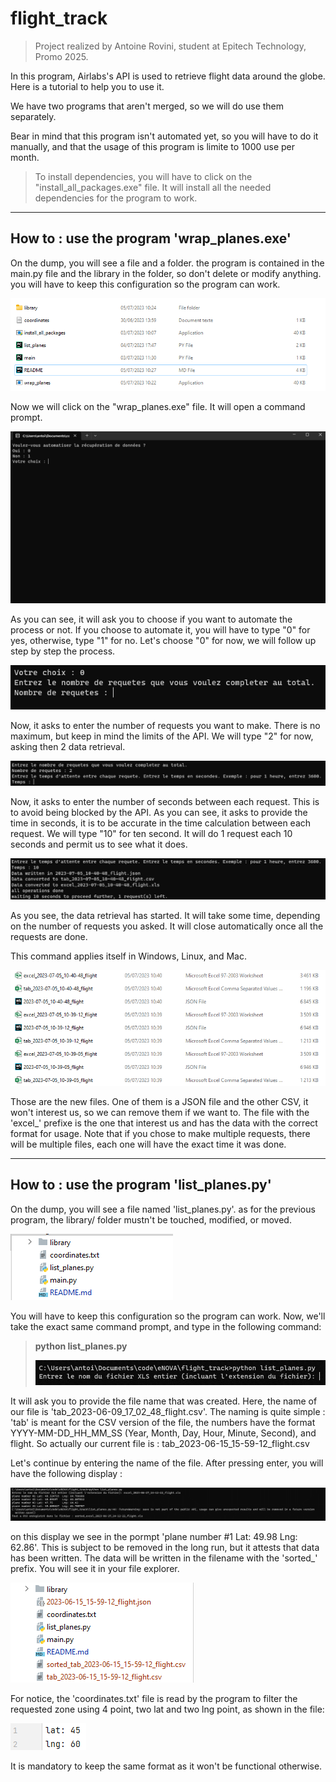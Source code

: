 # flight_track

> Project realized by Antoine Rovini, student at Epitech Technology, Promo 2025.

In this program, Airlabs's API is used to retrieve flight data around the globe. Here is a tutorial to help you to use
it.

We have two programs that aren't merged, so we will do use them separately.

Bear in mind that this program isn't automated yet, so you will have to do it manually, and that the usage of this
program is limite to 1000 use per month.

> To install dependencies, you will have to click on the "install_all_packages.exe" file. It will install all the needed
> dependencies for the program to work.

-------------

## How to : use the program 'wrap_planes.exe'

On the dump, you will see a file and a folder. the program is contained in the main.py file and the library in the
folder, so don't delete or modify anything. you will have to keep this configuration so the program can work.

![img.png](library/readme/azertyhgcx.png)

Now we will click on the "wrap_planes.exe" file. It will open a command prompt.

![img.png](library/readme/dcvbjhgv.png)

As you can see, it will ask you to choose if you want to automate the process or not. If you choose to automate it, you
will have to type "0" for yes, otherwise, type "1" for no. Let's choose "0" for now, we will follow up step by step the
process.

![img_1.png](library/readme/gvbnj,.png)

Now, it asks to enter the number of requests you want to make. There is no maximum, but keep in mind the limits of the
API. We will type "2" for now, asking then 2 data retrieval.

![img_2.png](library/readme/fvbj,l.png)

Now, it asks to enter the number of seconds between each request. This is to avoid being blocked by the API. As you can
see, it asks to provide the time in seconds, it is to be accurate in the time calculation between each request. We will
type "10" for ten second. It will do 1 request each 10 seconds and permit us to see what it does.

![img_3.png](library/readme/aqsxcvghjk.png)

As you see, the data retrieval has started. It will take some time, depending on the number of requests you asked. It
will close automatically once all the requests are done.

This command applies itself in Windows, Linux, and Mac.

![img_4.png](library/readme/aqwxcvbn.png)


Those are the new files. One of them is a JSON file and the other CSV, it won't interest us, so we can remove them if we
want to. The file with the 'excel_' prefixe is the one that interest us and has the data with the correct format for
usage. Note that if you chose to make multiple requests, there will be multiple files, each one will have the exact time
it was done.

------------

## How to : use the program 'list_planes.py'

On the dump, you will see a file named 'list_planes.py'. as for the previous program, the library/ folder mustn't be
touched, modified, or moved.


![img.png](library/readme/rfcvhytf.png)

You will have to keep this configuration so the program can work. Now, we'll take the exact same command prompt, and
type in the following command:
> **python list_planes.py**
> 
> ![img.png](library/readme/ascvbhg.png)

It will ask you to provide the file name that was created. Here, the name of our file is
'tab_2023-06-09_17_02_48_flight.csv'. The naming is quite simple : 'tab' is meant for the CSV version of the file, the
numbers have the format YYYY-MM-DD_HH_MM_SS (Year, Month, Day, Hour, Minute, Second), and flight.
So actually our current file is : tab_2023-06-15_15-59-12_flight.csv

Let's continue by entering the name of the file.
After pressing enter, you will have the following display : 

![img_1.png](library/readme/aqwxcvbn,.png)

on this display we see in the pormpt 'plane number #1 Lat: 49.98      Lng: 62.86'. This is subject to be removed in the
long run, but it attests that data has been written. The data will be written in the filename with the 'sorted_' prefix.
You will see it in your file explorer.

![img.png](library/readme/ergx.png)

For notice, the 'coordinates.txt' file is read by the program to filter the requested zone using 4 point, two lat and
two lng point, as shown in the file:

![img.png](library/readme/asdvbn.png)

It is mandatory to keep the same format as it won't be functional otherwise.